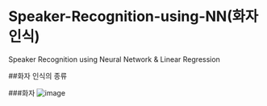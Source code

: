 # Speaker-Recognition-using-NN(화자 인식)
Speaker Recognition using Neural Network &amp; Linear Regression

##화자 인식의 종류

###화자 
![image](https://user-images.githubusercontent.com/19161231/47407966-69831800-d798-11e8-99d3-f2eee7c8b69b.png)
